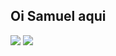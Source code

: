 ## Oi Samuel aqui

<div>
  <img src= "https://github-readme-stats.vercel.app/api?username=anuraghazra&show_icons=true" />
  <img src= "https://github-readme-stats.vercel.app/api/top-langs/?username=anuraghazra&layout=donut"/>
</div>
